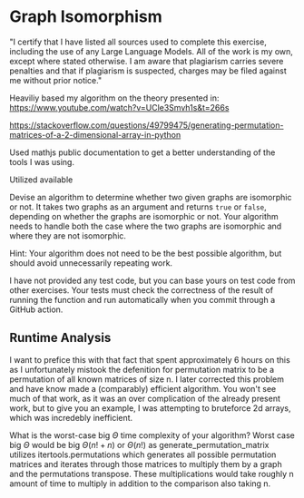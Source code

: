 # Graph Isomorphism

"I certify that I have listed all sources used to complete this exercise, including the use of any Large Language Models. All of the work is my own, except where stated otherwise. I am aware that plagiarism carries severe penalties and that if plagiarism is suspected, charges may be filed against me without prior notice." 

Heaviliy based my algorithm on the theory presented in: https://www.youtube.com/watch?v=UCle3Smvh1s&t=266s

https://stackoverflow.com/questions/49799475/generating-permutation-matrices-of-a-2-dimensional-array-in-python

Used mathjs public documentation to get a better understanding of the tools I was using.

Utilized available 

Devise an algorithm to determine whether two given graphs are isomorphic or not.
It takes two graphs as an argument and returns `true` or `false`, depending on
whether the graphs are isomorphic or not. Your algorithm needs to handle both
the case where the two graphs are isomorphic and where they are not isomorphic.

Hint: Your algorithm does not need to be the best possible algorithm, but should
avoid unnecessarily repeating work.

I have not provided any test code, but you can base yours on test code from
other exercises. Your tests must check the correctness of the result of running
the function and run automatically when you commit through a GitHub action.

## Runtime Analysis

I want to prefice this with that fact that spent approximately 6 hours on this as I unfortunately mistook the defenition for permutation matrix to be a permutation of all known matrices of size n. I later corrected this problem and have know made a (comparably) efficient algorithm. You won't see much of that work, as it was an over complication of the already present work, but to give you an example, I was attempting to bruteforce 2d arrays, which was incredebly inefficient.

What is the worst-case big $\Theta$ time complexity of your algorithm?
Worst case big $\Theta$ would be big $\Theta(n! + n)$ or $\Theta(n!)$ as generate_permutation_matrix utilizes itertools.permutations which generates all possible permutation matrices and iterates through those matrices to multiply them by a graph and the permutations transpose. These multiplications would take roughly n amount of time to multiply in addition to the comparison also taking n.
